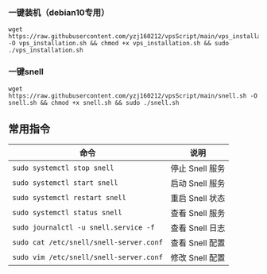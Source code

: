 ### 一键装机（debian10专用）
```
wget https://raw.githubusercontent.com/yzj160212/vpsScript/main/vps_installation.sh -O vps_installation.sh && chmod +x vps_installation.sh && sudo ./vps_installation.sh
```

### 一键snell
```
wget https://raw.githubusercontent.com/yzj160212/vpsScript/main/snell.sh -O snell.sh && chmod +x snell.sh && sudo ./snell.sh
```

## 常用指令

| 命令                                     | 说明               |
|------------------------------------------|--------------------|
| `sudo systemctl stop snell`              | 停止 Snell 服务     |
| `sudo systemctl start snell`             | 启动 Snell 服务     |
| `sudo systemctl restart snell`           | 重启 Snell 状态     |
| `sudo systemctl status snell`            | 查看 Snell 服务     |
| `sudo journalctl -u snell.service -f`    | 查看 Snell 日志     |
| `sudo cat /etc/snell/snell-server.conf`  | 查看 Snell 配置     |
| `sudo vim /etc/snell/snell-server.conf`  | 修改 Snell 配置     |